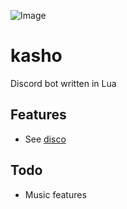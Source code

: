 ![Image](https://i.imgur.com/ub0IzgQ.png)

# kasho
Discord bot written in Lua

## Features
+ See [disco](https://github.com/shotgunck/disco)

## Todo
+ Music features